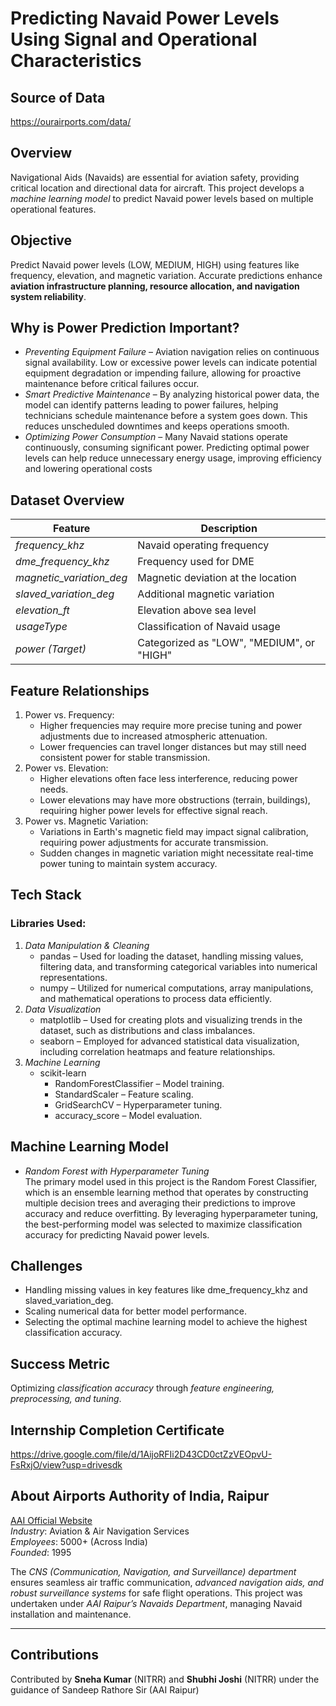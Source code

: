 # Predicting Navaid Power Levels Using Signal and Operational Characteristics

## Source of Data 
https://ourairports.com/data/

##  Overview
Navigational Aids (Navaids) are essential for aviation safety, providing critical location and directional data for aircraft. This project develops a *machine learning model* to predict Navaid power levels based on multiple operational features.

##  Objective
Predict Navaid power levels (LOW, MEDIUM, HIGH) using features like frequency, elevation, and magnetic variation. Accurate predictions enhance **aviation infrastructure planning, resource allocation, and navigation system reliability**.

##  Why is Power Prediction Important?
- *Preventing Equipment Failure* –  Aviation navigation relies on continuous signal availability. Low or excessive power levels can indicate potential equipment degradation or impending failure, allowing for proactive maintenance before critical failures occur.
- *Smart Predictive Maintenance* –  By analyzing historical power data, the model can identify patterns leading to power failures, helping technicians schedule maintenance before a system goes down. This reduces unscheduled downtimes and keeps operations smooth.
- *Optimizing Power Consumption* – Many Navaid stations operate continuously, consuming significant power. Predicting optimal power levels can help reduce unnecessary energy usage, improving efficiency and lowering operational costs

##  Dataset Overview
| Feature                 | Description |
|-------------------------|-------------|
| *frequency_khz*       | Navaid operating frequency |
| *dme_frequency_khz*   | Frequency used for DME |
| *magnetic_variation_deg* | Magnetic deviation at the location |
| *slaved_variation_deg* | Additional magnetic variation |
| *elevation_ft*        | Elevation above sea level |
| *usageType*           | Classification of Navaid usage |
| *power (Target)*      | Categorized as "LOW", "MEDIUM", or "HIGH" |

##  Feature Relationships
1. Power vs. Frequency:
   - Higher frequencies may require more precise tuning and power adjustments due to increased atmospheric attenuation.
   - Lower frequencies can travel longer distances but may still need consistent power for stable transmission.
2. Power vs. Elevation:
   - Higher elevations often face less interference, reducing power needs.
   - Lower elevations may have more obstructions (terrain, buildings), requiring higher power levels for effective signal reach.
3. Power vs. Magnetic Variation:
   - Variations in Earth's magnetic field may impact signal calibration, requiring power adjustments for accurate transmission.
   - Sudden changes in magnetic variation might necessitate real-time power tuning to maintain system accuracy.


##  Tech Stack
###  Libraries Used:
1. *Data Manipulation & Cleaning*
   - pandas – Used for loading the dataset, handling missing values, filtering data, and transforming categorical variables into numerical representations.
   - numpy – Utilized for numerical computations, array manipulations, and mathematical operations to process data efficiently.
2. *Data Visualization*
   - matplotlib – Used for creating plots and visualizing trends in the dataset, such as distributions and class imbalances.
   - seaborn – Employed for advanced statistical data visualization, including correlation heatmaps and feature relationships.
3. *Machine Learning*
   - scikit-learn
     - RandomForestClassifier – Model training.
     - StandardScaler – Feature scaling.
     - GridSearchCV – Hyperparameter tuning.
     - accuracy_score – Model evaluation.

##  Machine Learning Model
- *Random Forest with Hyperparameter Tuning*  
 The primary model used in this project is the Random Forest Classifier, which is an ensemble learning method that operates by constructing multiple decision trees and averaging their predictions to improve accuracy and reduce overfitting.
By leveraging hyperparameter tuning, the best-performing model was selected to maximize classification accuracy for predicting Navaid power levels.

##  Challenges
- Handling missing values in key features like dme_frequency_khz and slaved_variation_deg.
- Scaling numerical data for better model performance.
- Selecting the optimal machine learning model to achieve the highest classification accuracy.

##  Success Metric
Optimizing *classification accuracy* through *feature engineering, preprocessing, and tuning*.

## Internship Completion Certificate
https://drive.google.com/file/d/1AijoRFIi2D43CD0ctZzVEOpvU-FsRxjO/view?usp=drivesdk

##  About Airports Authority of India, Raipur
[AAI Official Website](https://www.aai.aero)  
*Industry*: Aviation & Air Navigation Services  
*Employees*: 5000+ (Across India)  
*Founded*: 1995  

The *CNS (Communication, Navigation, and Surveillance) department* ensures seamless air traffic communication, *advanced navigation aids, and robust surveillance systems* for safe flight operations. This project was undertaken under *AAI Raipur’s Navaids Department*, managing Navaid installation and maintenance.

---

## Contributions
 Contributed by **Sneha Kumar** (NITRR) and **Shubhi Joshi** (NITRR) under the guidance of Sandeep Rathore Sir (AAI Raipur)
